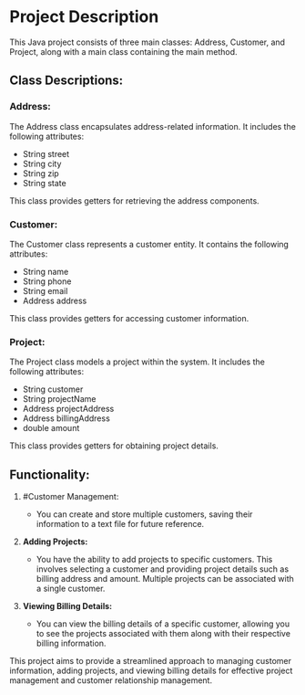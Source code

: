 # Project Description

This Java project consists of three main classes: Address, Customer, and Project, along with a main class containing the main method.

## Class Descriptions:

### Address:
The Address class encapsulates address-related information. It includes the following attributes:
- String street
- String city
- String zip
- String state

This class provides getters for retrieving the address components.

### Customer:
The Customer class represents a customer entity. It contains the following attributes:
- String name
- String phone
- String email
- Address address

This class provides getters for accessing customer information.

### Project:
The Project class models a project within the system. It includes the following attributes:
- String customer
- String projectName
- Address projectAddress
- Address billingAddress
- double amount

This class provides getters for obtaining project details.

## Functionality:

1. #Customer Management:
   - You can create and store multiple customers, saving their information to a text file for future reference.

2. **Adding Projects:**
   - You have the ability to add projects to specific customers. This involves selecting a customer and providing project details such as billing address and amount. Multiple projects can be associated with a single customer.

3. **Viewing Billing Details:**
   - You can view the billing details of a specific customer, allowing you to see the projects associated with them along with their respective billing information.

This project aims to provide a streamlined approach to managing customer information, adding projects, and viewing billing details for effective project management and customer relationship management.
